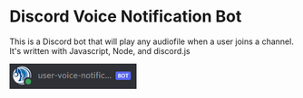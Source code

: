 # Discord Voice Notification Bot

This is a Discord bot that will play any audiofile when a user joins a channel. 
It's written with Javascript, Node, and discord.js


![Screenshot](/discordbotpic.png)

